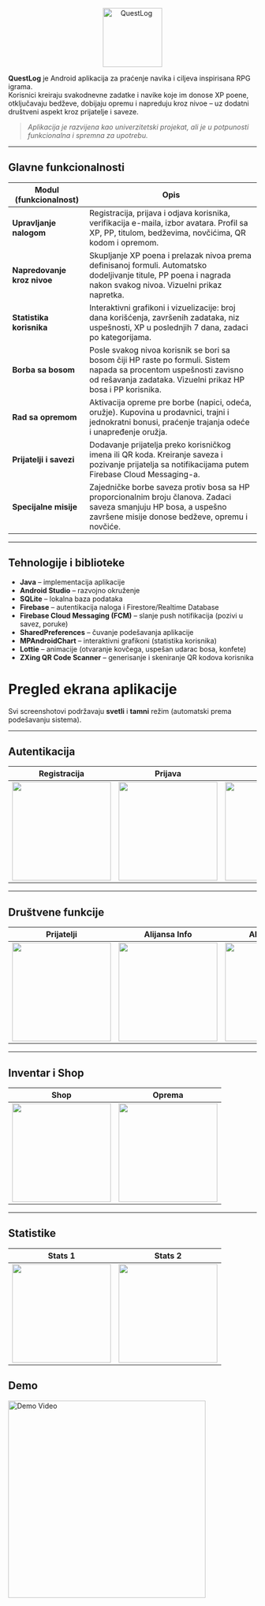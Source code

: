 <p align="center">
  <img src="screenshots/questlog_logo_scaled.png" alt="QuestLog" height="120"/>
</p>


**QuestLog** je Android aplikacija za praćenje navika i ciljeva inspirisana RPG igrama.  
Korisnici kreiraju svakodnevne zadatke i navike koje im donose XP poene, otključavaju bedževe, dobijaju opremu i napreduju kroz nivoe – uz dodatni društveni aspekt kroz prijatelje i saveze.

> *Aplikacija je razvijena kao univerzitetski projekat, ali je u potpunosti funkcionalna i spremna za upotrebu.*

---

## Glavne funkcionalnosti

| Modul (funkcionalnost) | Opis |
|------------------------|------|
| **Upravljanje nalogom** | Registracija, prijava i odjava korisnika, verifikacija e-maila, izbor avatara. Profil sa XP, PP, titulom, bedževima, novčićima, QR kodom i opremom. |
| **Napredovanje kroz nivoe** | Skupljanje XP poena i prelazak nivoa prema definisanoj formuli. Automatsko dodeljivanje titule, PP poena i nagrada nakon svakog nivoa. Vizuelni prikaz napretka. |
| **Statistika korisnika** | Interaktivni grafikoni i vizuelizacije: broj dana korišćenja, završenih zadataka, niz uspešnosti, XP u poslednjih 7 dana, zadaci po kategorijama. |
| **Borba sa bosom** | Posle svakog nivoa korisnik se bori sa bosom čiji HP raste po formuli. Sistem napada sa procentom uspešnosti zavisno od rešavanja zadataka. Vizuelni prikaz HP bosa i PP korisnika. |
| **Rad sa opremom** | Aktivacija opreme pre borbe (napici, odeća, oružje). Kupovina u prodavnici, trajni i jednokratni bonusi, praćenje trajanja odeće i unapređenje oružja. |
| **Prijatelji i savezi** | Dodavanje prijatelja preko korisničkog imena ili QR koda. Kreiranje saveza i pozivanje prijatelja sa notifikacijama putem Firebase Cloud Messaging-a. |
| **Specijalne misije** | Zajedničke borbe saveza protiv bosa sa HP proporcionalnim broju članova. Zadaci saveza smanjuju HP bosa, a uspešno završene misije donose bedževe, opremu i novčiće. |

---

## Tehnologije i biblioteke

- **Java** – implementacija aplikacije  
- **Android Studio** – razvojno okruženje  
- **SQLite** – lokalna baza podataka  
- **Firebase** – autentikacija naloga i Firestore/Realtime Database  
- **Firebase Cloud Messaging (FCM)** – slanje push notifikacija (pozivi u savez, poruke)  
- **SharedPreferences** – čuvanje podešavanja aplikacije  
- **MPAndroidChart** – interaktivni grafikoni (statistika korisnika)  
- **Lottie** – animacije (otvaranje kovčega, uspešan udarac bosa, konfete)  
- **ZXing QR Code Scanner** – generisanje i skeniranje QR kodova korisnika  

# Pregled ekrana aplikacije

Svi screenshotovi podržavaju **svetli** i **tamni** režim (automatski prema podešavanju sistema).

---

## Autentikacija
| Registracija | Prijava | Profil |
|--------------|---------|--------|
| <picture><source srcset="screenshots/Register_dark.jpg" media="(prefers-color-scheme: dark)"><source srcset="screenshots/Register_light.jpg" media="(prefers-color-scheme: light)"><img src="screenshots/Register_light.jpg" width="200"></picture> | <picture><source srcset="screenshots/Login_dark.jpg" media="(prefers-color-scheme: dark)"><source srcset="screenshots/Login_light.jpg" media="(prefers-color-scheme: light)"><img src="screenshots/Login_light.jpg" width="200"></picture> | <picture><source srcset="screenshots/Profile_dark.jpg" media="(prefers-color-scheme: dark)"><source srcset="screenshots/Profile_light.jpg" media="(prefers-color-scheme: light)"><img src="screenshots/Profile_light.jpg" width="200"></picture> |

---

## Društvene funkcije
| Prijatelji | Alijansa Info | Alijansa Chat |
|------------|---------------|---------------|
| <picture><source srcset="screenshots/Friends_dark.jpg" media="(prefers-color-scheme: dark)"><source srcset="screenshots/Friends_light.jpg" media="(prefers-color-scheme: light)"><img src="screenshots/Friends_light.jpg" width="200"></picture> | <picture><source srcset="screenshots/AllianceInfo_dark.jpg" media="(prefers-color-scheme: dark)"><source srcset="screenshots/AllianceInfo_light.jpg" media="(prefers-color-scheme: light)"><img src="screenshots/AllianceInfo_light.jpg" width="200"></picture> | <picture><source srcset="screenshots/AllianceChat_dark.jpg" media="(prefers-color-scheme: dark)"><source srcset="screenshots/AllianceChat_light.jpg" media="(prefers-color-scheme: light)"><img src="screenshots/AllianceChat_light.jpg" width="200"></picture> |

---

## Inventar i Shop
| Shop | Oprema |
|------|--------|
| <picture><source srcset="screenshots/Shop_dark.jpg" media="(prefers-color-scheme: dark)"><source srcset="screenshots/Shop_light.jpg" media="(prefers-color-scheme: light)"><img src="screenshots/Shop_light.jpg" width="200"></picture> | <picture><source srcset="screenshots/Equipped_dark.jpg" media="(prefers-color-scheme: dark)"><source srcset="screenshots/Equipped_light.jpg" media="(prefers-color-scheme: light)"><img src="screenshots/Equipped_light.jpg" width="200"></picture> |

---

## Statistike
| Stats 1 | Stats 2 |
|---------|---------|
| <picture><source srcset="screenshots/Stats1_dark.jpg" media="(prefers-color-scheme: dark)"><source srcset="screenshots/Stats1_light.jpg" media="(prefers-color-scheme: light)"><img src="screenshots/Stats1_light.jpg" width="200"></picture> | <picture><source srcset="screenshots/Stats2_dark.jpg" media="(prefers-color-scheme: dark)"><source srcset="screenshots/Stats2_light.jpg" media="(prefers-color-scheme: light)"><img src="screenshots/Stats2_light.jpg" width="200"></picture> |

## Demo
<img src="screenshots/Demo.gif" alt="Demo Video" width="400"/>

